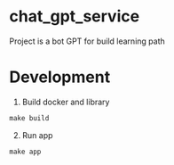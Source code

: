 # chat_gpt_service
Project is a bot GPT for build learning path

# Development
1. Build docker and library
```cmd
make build
```

2. Run app
```cmd
make app
```
